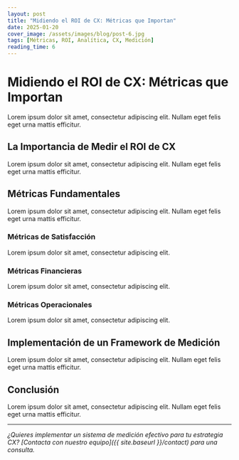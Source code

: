 ```yaml
---
layout: post
title: "Midiendo el ROI de CX: Métricas que Importan"
date: 2025-01-20
cover_image: /assets/images/blog/post-6.jpg
tags: [Métricas, ROI, Analítica, CX, Medición]
reading_time: 6
---
```


# Midiendo el ROI de CX: Métricas que Importan

Lorem ipsum dolor sit amet, consectetur adipiscing elit. Nullam eget felis eget urna mattis efficitur.

## La Importancia de Medir el ROI de CX

Lorem ipsum dolor sit amet, consectetur adipiscing elit. Nullam eget felis eget urna mattis efficitur.

## Métricas Fundamentales

Lorem ipsum dolor sit amet, consectetur adipiscing elit. Nullam eget felis eget urna mattis efficitur.

### Métricas de Satisfacción

Lorem ipsum dolor sit amet, consectetur adipiscing elit.

### Métricas Financieras

Lorem ipsum dolor sit amet, consectetur adipiscing elit.

### Métricas Operacionales

Lorem ipsum dolor sit amet, consectetur adipiscing elit.

## Implementación de un Framework de Medición

Lorem ipsum dolor sit amet, consectetur adipiscing elit. Nullam eget felis eget urna mattis efficitur.

## Conclusión

Lorem ipsum dolor sit amet, consectetur adipiscing elit. Nullam eget felis eget urna mattis efficitur.

---

*¿Quieres implementar un sistema de medición efectivo para tu estrategia CX? [Contacta con nuestro equipo]({{ site.baseurl }}/contact) para una consulta.*